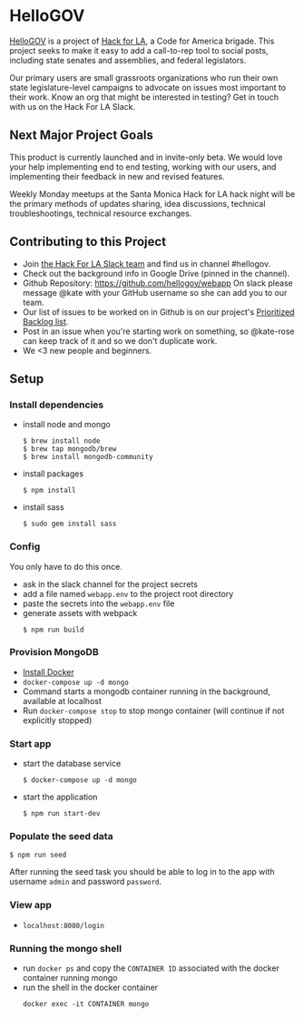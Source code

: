# HelloGOV

[HelloGOV](https://www.hellogov.app/) is a project of [Hack for LA](http://hackforla.org/), a Code for America brigade. This project seeks to make it easy to add a call-to-rep tool to social posts, including state senates and assemblies, and federal legislators. 

Our primary users are small grassroots organizations who run their own state legislature-level campaigns to advocate on issues most important to their work. Know an org that might be interested in testing? Get in touch with us on the Hack For LA Slack.

## Next Major Project Goals

This product is currently launched and in invite-only beta. We would love your help implementing end to end testing, working with our users, and implementing their feedback in new and revised features.

Weekly Monday meetups at the Santa Monica Hack for LA hack night will be the primary methods of updates sharing, idea discussions, technical troubleshootings, technical resource exchanges.

## Contributing to this Project

- Join [the Hack For LA Slack team](http://hackforla.org/slack) and find us in channel #hellogov.
- Check out the background info in Google Drive (pinned in the channel).
- Github Repository: https://github.com/hellogov/webapp On slack please message @kate with your GitHub username so she can add you to our team.
- Our list of issues to be worked on in Github is on our project's [Prioritized Backlog list](https://github.com/helloGov/webapp/projects).
- Post in an issue when you're starting work on something, so @kate-rose can keep track of it and so we don't duplicate work.
- We <3 new people and beginners.

## Setup

### Install dependencies

- install node and mongo
  ```
  $ brew install node
  $ brew tap mongodb/brew
  $ brew install mongodb-community
  ```
- install packages
  ```
  $ npm install
  ```
- install sass
  ```
  $ sudo gem install sass
  ```

### Config

You only have to do this once.

- ask in the slack channel for the project secrets
- add a file named `webapp.env` to the project root directory
- paste the secrets into the `webapp.env` file
- generate assets with webpack
  ```
  $ npm run build
  ```

### Provision MongoDB
- [Install Docker](https://docs.docker.com/v17.12/install/)
- `docker-compose up -d mongo`
 - Command starts a mongodb container running in the background, available at localhost
 - Run `docker-compose stop` to stop mongo container (will continue if not explicitly stopped)


### Start app

- start the database service
  ```
  $ docker-compose up -d mongo
  ```
- start the application
  ```
  $ npm run start-dev
  ```

### Populate the seed data
```
$ npm run seed
```

After running the seed task you should be able to log in to the app with username `admin` and password `password`.

### View app
- `localhost:8080/login`

### Running the mongo shell
- run `docker ps` and copy the `CONTAINER ID` associated with the docker container running mongo
- run the shell in the docker container
  ```
  docker exec -it CONTAINER mongo
  ```
